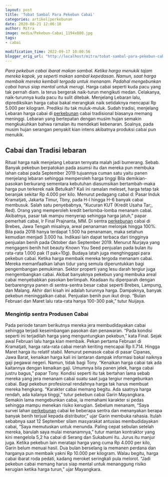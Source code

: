 ```yaml
---
layout: post
title: 'Tobat Sambal Para Pekebun Cabai'
categories: artikel|perkebunan
date: 2020-08-21 12:06:18
author: Mitra
image: media/Pekebun-Cabai_1194x800.jpg
tags:
- cabai

modification_time: 2022-09-17 10:00:56
blogger_orig_url: "http://localhost/mitra/tobat-sambal-para-pekebun-cabai.html"
---
```


_Para pekebun cabai ibarat makan sambal. Ketika harga menukik tajam mereka
kapok, ya seperti makan sambal kepedasan. Namun, saat harga membaik mereka
kembali tergoda untuk menanam. Padahal mengebunkan cabai harus siap mental
untuk merugi._ Harga cabai seperti kuda pacu yang tak pernah diam. Ia terus
bergerak naik-turun mengikuti medan. Celakanya, naik-turunnya kuda pacu itu
sulit ditebak. Menjelang Lebaran lalu, diprediksikan harga cabai bakal
merangkak naik setidaknya mencapai Rp 5.000 per kilogram. Prediksi itu tak
muluk-muluk. Sudah tradisi, menjelang Lebaran harga cabai di
[perkebunan](http://127.0.0.1/mitra/perkebunan "perkebunan") cabai tradisional
biasanya memang meninggi. Lebaran yang bertepatan dengan musim hujan semakin
mengkukuhkan bahwa ramalan itu mendekati kebenaran. Soalnya, pada musim hujan
serangan penyakit kian intens akibatnya produksi cabai pun menukik.

## Cabai dan Tradisi lebaran

Ritual harga naik menjelang Lebaran ternyata malah jadi bumerang. Sebab.
Banyak pekebun berpatokan pada asumsi itu dan mereka pun membuka lahan cabai
pada September 2019 tujuannya cuman satu yaitu panen menjelang lebaran
sehingga memperoleh harga tinggi Bila demikian-pasokan berkurang sementara
kebutuhan diasumsikan bertambah-maka harga pun terkerek naik Betulkah? Kali
ini ramalan meleset, harga tetap tak beranjak sekitar Rp 4.000 per kilo.
Menurut pedagang cabai d: Pasar Induk Kramatjati, Jakarta Timur, Tbny, pada
H-l hingga H-6 banyak cabai membusuk. Salah satu penyebabnya, “Kucuran KUT
(Kredit Usaha Tar;, Red). Orang yang memperoleh kredit berlomba-lomba menanam
cabai. Akibatnya, pasar tak mampu menyerap sehingga harga jatuh,” papar
pemerhati cabai, Ir Final Prajnanta, MM. Di sentra
[perkebunan](http://127.0.0.1/mitra/perkebunan "perkebunan") cabai di Brebes,
Jawa Tengah misalnya, areal penanaman melonjak hingga 100%. Bila pada 2018
hanya terdapat 1.500 ha penanaman, maka setahun kemudian menjadi 3.000 ha.
Indikasi lain dapat terbaca dari tingginya penjualan benih pada Oktober dan
September 2019. Menurut Nurjaya yang mengageni benih hot beauty Known You Seed
penjualan pada bulan itu rata-rata 1.000 pak (1 pak=10g). Budaya latah juga
menghinggapi para pekebun cabai. Ketika harga membaik mereka tergoda menanam
cabai. Mereka memanfaatkan lahan tidur yang semula diperuntukkan bagi
pengembangan pemukiman. Sektor properti yang lesu darah tergiur juga
mengembangkan cabai. Akibat banyaknya pekebun yang membuka areal cabai
menyebabkan pasokan berlimpah. Keadaan itu diperparah dengan berbarengnya
panen di sentra-sentra besar cabai seperti Brebes, Lampung, dan Malang. Akhir
dari kisah ini adalah turunnya harga. Dampaknya, banyak pekebun meninggalkan
cabai. Penjualan benih pun ikut drop. “Bulan Februari dan Maret lalu rata-rata
hanya 100-300 pak,” tutur Nuijaya.

### Mengintip sentra Produsen Cabai

Pada periode tanam berikutnya mereka jera membudidayakan cabai sehingga
terjadi keseimbangan pasokan dan penawaran. “Pada kondisi seperti ini
terjadilah harga yang menguntungkan pekebun,” kata Final. Sejak awal Februari
lalu harga kian membaik. Pekan pertama Februari di Kramatjati, harga rata-rata
cabai merah keriting mencapai Rp ll.714. Hingga Maret harga itu relatif
stabil. Menurut pemasok cabai di pasar Cipanas, Jawa Barat, kenaikan harga
kali ini lantaran dampak informasi bakal naiknya gaji pegawai negeri. Namun,
tidak bagi Tony. “Kenaikan harga cabai tak ada kaitannya dengan kenaikan gaji.
Umumnya bila panen jelek, harga cabai justru bagus,” papar Tony. Kondisi
seperti itu tak bertahan lama sebab mereka yang jera menanam cabai suatu saat
juga tergiur mengebunkan cabai. Bagi pekebun profesional rendahnya harga tak
harus membuat mereka hengkang. “Karakter cabai memang begitu. Ada saatnya
harga rendah, ada kalanya tinggi,” tutur pekebun cabai Garin Mayangkara.
Semakin lama mengebunkan cabai, ia memahami karakter si pedas sehingga mampu
menekan risiko kerugian. Sebelum menanam, “Saya survei lahan
[perkebunan](http://127.0.0.1/mitra/perkebunan "perkebunan") cabai ke beberapa
sentra dan menanyakan berapa banyak benih terjual kepada distributor,” ujar
Garin membuka rahasia. Itulah sebabnya saat 12 September silam masyarakat
antusias membudidayakan cabai, “Saya memutuskan untuk menunda. Paling cepat
sebulan setelah mereka, barulah saya mulai menanamnya,” tutur mantan
kontraktor yang kini mengelola 5,2 ha cabai di Serang dan Sukabumi itu. Jurus
itu manjur juga. Ketika pekebun lain meratapi harga yang cuma Rp 4.000 per
kilo, Garin belum menuai hasil. Dua bulan berselang ia memanen perdana dan
harganya pun membaik yakni Rp 10.000 per kilogram. Walau begitu, harga cabai
ibarat roda pedati, kadang meroket seringkali pula melorot. “Jadi pekebun
cabai memang harus siap mental untuk menanggung risiko kerugian ketika harga
turun,” ujar Mayangkara.


